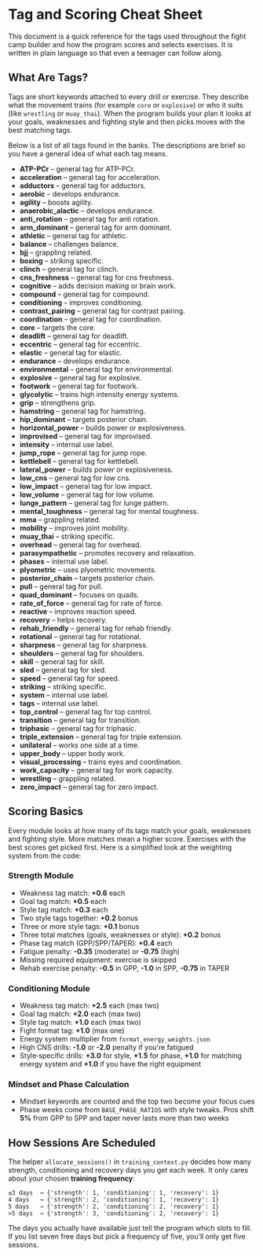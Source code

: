# Tag and Scoring Cheat Sheet

This document is a quick reference for the tags used throughout the fight camp builder and how the program scores and selects exercises. It is written in plain language so that even a teenager can follow along.

## What Are Tags?

Tags are short keywords attached to every drill or exercise. They describe what the movement trains (for example `core` or `explosive`) or who it suits (like `wrestling` or `muay_thai`). When the program builds your plan it looks at your goals, weaknesses and fighting style and then picks moves with the best matching tags.

Below is a list of all tags found in the banks. The descriptions are brief so you have a general idea of what each tag means.

- **ATP-PCr** – general tag for ATP-PCr.
- **acceleration** – general tag for acceleration.
- **adductors** – general tag for adductors.
- **aerobic** – develops endurance.
- **agility** – boosts agility.
- **anaerobic_alactic** – develops endurance.
- **anti_rotation** – general tag for anti rotation.
- **arm_dominant** – general tag for arm dominant.
- **athletic** – general tag for athletic.
- **balance** – challenges balance.
- **bjj** – grappling related.
- **boxing** – striking specific.
- **clinch** – general tag for clinch.
- **cns_freshness** – general tag for cns freshness.
- **cognitive** – adds decision making or brain work.
- **compound** – general tag for compound.
- **conditioning** – improves conditioning.
- **contrast_pairing** – general tag for contrast pairing.
- **coordination** – general tag for coordination.
- **core** – targets the core.
- **deadlift** – general tag for deadlift.
- **eccentric** – general tag for eccentric.
- **elastic** – general tag for elastic.
- **endurance** – develops endurance.
- **environmental** – general tag for environmental.
- **explosive** – general tag for explosive.
- **footwork** – general tag for footwork.
- **glycolytic** – trains high intensity energy systems.
- **grip** – strengthens grip.
- **hamstring** – general tag for hamstring.
- **hip_dominant** – targets posterior chain.
- **horizontal_power** – builds power or explosiveness.
- **improvised** – general tag for improvised.
- **intensity** – internal use label.
- **jump_rope** – general tag for jump rope.
- **kettlebell** – general tag for kettlebell.
- **lateral_power** – builds power or explosiveness.
- **low_cns** – general tag for low cns.
- **low_impact** – general tag for low impact.
- **low_volume** – general tag for low volume.
- **lunge_pattern** – general tag for lunge pattern.
- **mental_toughness** – general tag for mental toughness.
- **mma** – grappling related.
- **mobility** – improves joint mobility.
- **muay_thai** – striking specific.
- **overhead** – general tag for overhead.
- **parasympathetic** – promotes recovery and relaxation.
- **phases** – internal use label.
- **plyometric** – uses plyometric movements.
- **posterior_chain** – targets posterior chain.
- **pull** – general tag for pull.
- **quad_dominant** – focuses on quads.
- **rate_of_force** – general tag for rate of force.
- **reactive** – improves reaction speed.
- **recovery** – helps recovery.
- **rehab_friendly** – general tag for rehab friendly.
- **rotational** – general tag for rotational.
- **sharpness** – general tag for sharpness.
- **shoulders** – general tag for shoulders.
- **skill** – general tag for skill.
- **sled** – general tag for sled.
- **speed** – general tag for speed.
- **striking** – striking specific.
- **system** – internal use label.
- **tags** – internal use label.
- **top_control** – general tag for top control.
- **transition** – general tag for transition.
- **triphasic** – general tag for triphasic.
- **triple_extension** – general tag for triple extension.
- **unilateral** – works one side at a time.
- **upper_body** – upper body work.
- **visual_processing** – trains eyes and coordination.
- **work_capacity** – general tag for work capacity.
- **wrestling** – grappling related.
- **zero_impact** – general tag for zero impact.

## Scoring Basics

Every module looks at how many of its tags match your goals, weaknesses and fighting style. More matches mean a higher score. Exercises with the best scores get picked first. Here is a simplified look at the weighting system from the code:

### Strength Module
- Weakness tag match: **+0.6** each
- Goal tag match: **+0.5** each
- Style tag match: **+0.3** each
- Two style tags together: **+0.2** bonus
- Three or more style tags: **+0.1** bonus
- Three total matches (goals, weaknesses or style): **+0.2** bonus
- Phase tag match (GPP/SPP/TAPER): **+0.4** each
- Fatigue penalty: **-0.35** (moderate) or **-0.75** (high)
- Missing required equipment: exercise is skipped
- Rehab exercise penalty: **-0.5** in GPP, **-1.0** in SPP, **-0.75** in TAPER

### Conditioning Module
- Weakness tag match: **+2.5** each (max two)
- Goal tag match: **+2.0** each (max two)
- Style tag match: **+1.0** each (max two)
- Fight format tag: **+1.0** (max one)
- Energy system multiplier from `format_energy_weights.json`
- High CNS drills: **-1.0** or **-2.0** penalty if you're fatigued
- Style‑specific drills: **+3.0** for style, **+1.5** for phase, **+1.0** for matching energy system and **+1.0** if you have the right equipment

### Mindset and Phase Calculation
- Mindset keywords are counted and the top two become your focus cues
- Phase weeks come from `BASE_PHASE_RATIOS` with style tweaks. Pros shift **5%** from GPP to SPP and taper never lasts more than two weeks

## How Sessions Are Scheduled

The helper `allocate_sessions()` in `training_context.py` decides how many strength, conditioning and recovery days you get each week. It only cares about your chosen **training frequency**:

```
≤3 days  → {'strength': 1, 'conditioning': 1, 'recovery': 1}
4 days   → {'strength': 2, 'conditioning': 1, 'recovery': 1}
5 days   → {'strength': 2, 'conditioning': 2, 'recovery': 1}
>5 days  → {'strength': 3, 'conditioning': 2, 'recovery': 1}
```

The days you actually have available just tell the program which slots to fill. If you list seven free days but pick a frequency of five, you'll only get five sessions.

